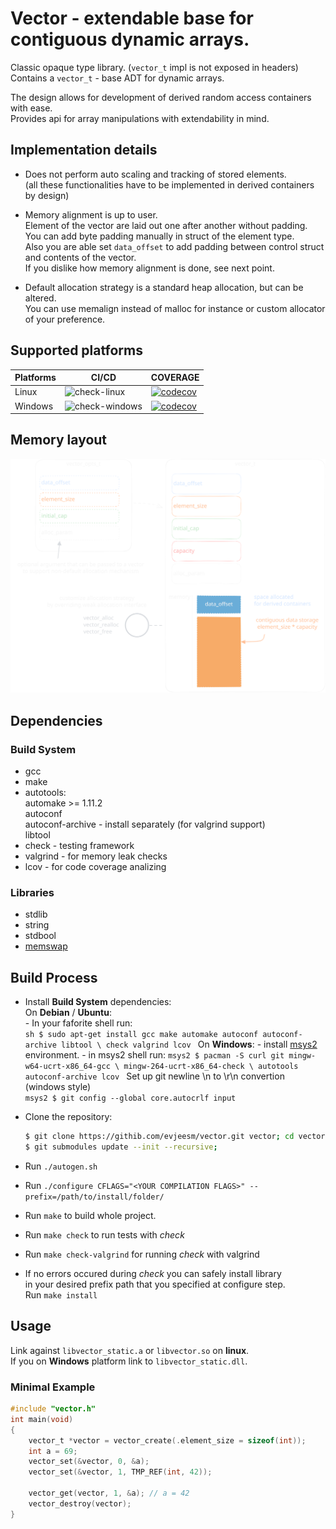 # Vector - extendable base for contiguous dynamic arrays.

Classic opaque type library. (`vector_t` impl is not exposed in headers)  
Contains a `vector_t` - base ADT for dynamic arrays.

The design allows for development of derived random access containers with ease.  
Provides api for array manipulations with extendability in mind.  

## Implementation details

- Does not perform auto scaling and tracking of stored elements.  
  (all these functionalities have to be implemented in derived containers by design)  

- Memory alignment is up to user.  
  Element of the vector are laid out one after another without padding.  
  You can add byte padding manually in struct of the element type.  
  Also you are able set `data_offset` to add padding between control struct and contents of the vector.  
  If you dislike how memory alignment is done, see next point.  

- Default allocation strategy is a standard heap allocation, but can be altered.  
  You can use memalign instead of malloc for instance or custom allocator of your preference.  

## Supported platforms

<div align="center">

| Platforms | CI/CD | COVERAGE |
|---|---|---|
| Linux | ![check-linux](https://github.com/evjeesm/vector/actions/workflows/linux.yml/badge.svg) | [![codecov](https://codecov.io/github/evjeesm/vector/graph/badge.svg?flag=debian)](https://codecov.io/github/evjeesm/vector) |
| Windows | ![check-windows](https://github.com/evjeesm/vector/actions/workflows/windows.yml/badge.svg) | [![codecov](https://codecov.io/github/evjeesm/vector/graph/badge.svg?flag=windows)](https://codecov.io/github/evjeesm/vector) |

</div>

## Memory layout

![vector-scheme](docs/vector-scheme.svg)


## Dependencies

### Build System
  - gcc
  - make
  - autotools:  
      automake >= 1.11.2  
      autoconf  
      autoconf-archive - install separately (for valgrind support)  
      libtool  
  - check - testing framework
  - valgrind - for memory leak checks
  - lcov - for code coverage analizing

### Libraries
  - stdlib  
  - string  
  - stdbool  
  - [memswap](https://github.com/evjeesm/memory/blob/d7960a02c33ef956b9c915f3791fbdd6afdb0335/memswap.h)  


## Build Process

- Install **Build System** dependencies:  
    On **Debian** / **Ubuntu**:  
      - In your faforite shell run:  
        ```sh
        $ sudo apt-get install gcc make automake autoconf autoconf-archive libtool \
            check valgrind lcov
        ```
    On **Windows**:
      - install [msys2](https://www.msys2.org/) environment.
      - in msys2 shell run:
        ```msys2
        $ pacman -S curl git mingw-w64-ucrt-x86_64-gcc \
            mingw-264-ucrt-x86_64-check \
            autotools autoconf-archive lcov
        ```
        Set up git newline \n to \r\n convertion (windows style)  
        ```msys2
        $ git config --global core.autocrlf input
      ```


- Clone the repository:  
  ```sh
  $ git clone https://githib.com/evjeesm/vector.git vector; cd vector;
  $ git submodules update --init --recursive;
  ```
- Run `./autogen.sh`
- Run `./configure CFLAGS="<YOUR COMPILATION FLAGS>" --prefix=/path/to/install/folder/`
- Run `make` to build whole project.
- Run `make check` to run tests with *check*
- Run `make check-valgrind` for running *check* with valgrind
- If no errors occured during *check* you can safely install library  
  in your desired prefix path that you specified at configure step.  
  Run `make install`


## Usage

Link against `libvector_static.a` or `libvector.so` on **linux**.  
If you on **Windows** platform link to `libvector_static.dll`.  

### Minimal Example

```c
#include "vector.h"
int main(void)
{
    vector_t *vector = vector_create(.element_size = sizeof(int));
    int a = 69;
    vector_set(&vector, 0, &a);
    vector_set(&vector, 1, TMP_REF(int, 42));

    vector_get(vector, 1, &a); // a = 42
    vector_destroy(vector);
}
```
